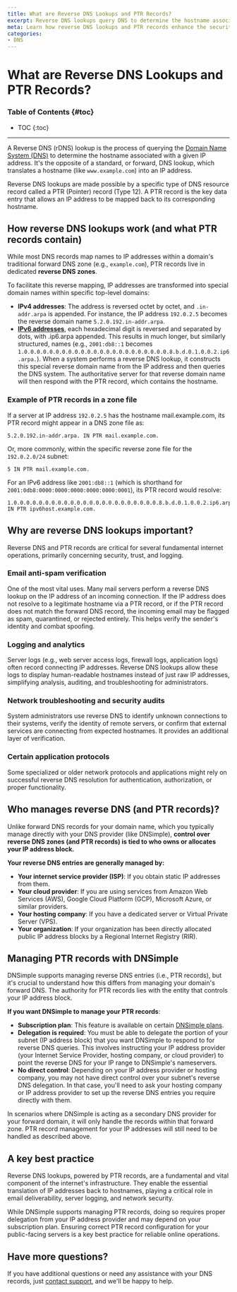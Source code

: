 ```yaml
---
title: What are Reverse DNS Lookups and PTR Records?
excerpt: Reverse DNS lookups query DNS to determine the hostname associated with a given IP address.
meta: Learn how reverse DNS lookups and PTR records enhance the security and user experience of SSH connections.
categories:
- DNS
---
```

# What are Reverse DNS Lookups and PTR Records?

### Table of Contents {#toc}
* TOC
{:toc}

---

A Reverse DNS (rDNS) lookup is the process of querying the [Domain Name System (DNS)](/articles/what-is-dns/) to determine the hostname associated with a given IP address. It's the opposite of a standard, or forward, DNS lookup, which translates a hostname (like `www.example.com`) into an IP address.

Reverse DNS lookups are made possible by a specific type of DNS resource record called a PTR (Pointer) record (Type 12). A PTR record is the key data entry that allows an IP address to be mapped back to its corresponding hostname.

## How reverse DNS lookups work (and what PTR records contain)
While most DNS records map names to IP addresses within a domain's traditional forward DNS zone (e.g., `example.com`), PTR records live in dedicated **reverse DNS zones**.

To facilitate this reverse mapping, IP addresses are transformed into special domain names within specific top-level domains:

- **IPv4 addresses**: The address is reversed octet by octet, and `.in-addr.arpa` is appended. For instance, the IP address `192.0.2.5` becomes the reverse domain name `5.2.0.192.in-addr.arpa`.
- [**IPv6 addresses**](/articles/ipv6-support/), each hexadecimal digit is reversed and separated by dots, with .ip6.arpa appended. This results in much longer, but similarly structured, names (e.g., `2001:db8::1` becomes `1.0.0.0.0.0.0.0.0.0.0.0.0.0.0.0.0.0.0.0.0.0.0.0.8.b.d.0.1.0.0.2.ip6.arpa.`).
When a system performs a reverse DNS lookup, it constructs this special reverse domain name from the IP address and then queries the DNS system. The authoritative server for that reverse domain name will then respond with the PTR record, which contains the hostname.

### Example of PTR records in a zone file
If a server at IP address `192.0.2.5` has the hostname mail.example.com, its PTR record might appear in a DNS zone file as:
```
5.2.0.192.in-addr.arpa. IN PTR mail.example.com.
```
Or, more commonly, within the specific reverse zone file for the `192.0.2.0/24` subnet:
```
5 IN PTR mail.example.com.
```
For an IPv6 address like `2001:db8::1` (which is shorthand for `2001:0db8:0000:0000:0000:0000:0000:0001`), its PTR record would resolve:
```
1.0.0.0.0.0.0.0.0.0.0.0.0.0.0.0.0.0.0.0.0.0.0.0.8.b.d.0.1.0.0.2.ip6.arpa. IN PTR ipv6host.example.com.
```

## Why are reverse DNS lookups important?
Reverse DNS and PTR records are critical for several fundamental internet operations, primarily concerning security, trust, and logging.

### Email anti-spam verification
One of the most vital uses. Many mail servers perform a reverse DNS lookup on the IP address of an incoming connection. If the IP address does not resolve to a legitimate hostname via a PTR record, or if the PTR record does not match the forward DNS record, the incoming email may be flagged as spam, quarantined, or rejected entirely. This helps verify the sender's identity and combat spoofing.

### Logging and analytics
Server logs (e.g., web server access logs, firewall logs, application logs) often record connecting IP addresses. Reverse DNS lookups allow these logs to display human-readable hostnames instead of just raw IP addresses, simplifying analysis, auditing, and troubleshooting for administrators.

### Network troubleshooting and security audits 
System administrators use reverse DNS to identify unknown connections to their systems, verify the identity of remote servers, or confirm that external services are connecting from expected hostnames. It provides an additional layer of verification.

### Certain application protocols 
Some specialized or older network protocols and applications might rely on successful reverse DNS resolution for authentication, authorization, or proper functionality.

## Who manages reverse DNS (and PTR records)?
Unlike forward DNS records for your domain name, which you typically manage directly with your DNS provider (like DNSimple), **control over reverse DNS zones (and PTR records) is tied to who owns or allocates your IP address block.**

**Your reverse DNS entries are generally managed by:**
- **Your internet service provider (ISP)**: If you obtain static IP addresses from them.
- **Your cloud provider**: If you are using services from Amazon Web Services (AWS), Google Cloud Platform (GCP), Microsoft Azure, or similar providers.
- **Your hosting company**: If you have a dedicated server or Virtual Private Server (VPS).
- **Your organization**: If your organization has been directly allocated public IP address blocks by a Regional Internet Registry (RIR).

## Managing PTR records with DNSimple
DNSimple supports managing reverse DNS entries (i.e., PTR records), but it's crucial to understand how this differs from managing your domain's forward DNS. The authority for PTR records lies with the entity that controls your IP address block.

**If you want DNSimple to manage your PTR records**:
- **Subscription plan**: This feature is available on certain [DNSimple plans](https://dnsimple.com/pricing).
- **Delegation is required**: You must be able to delegate the portion of your subnet (IP address block) that you want DNSimple to respond to for reverse DNS queries. This involves instructing your IP address provider (your Internet Service Provider, hosting company, or cloud provider) to point the reverse DNS for your IP range to DNSimple's nameservers.
- **No direct control**: Depending on your IP address provider or hosting company, you may not have direct control over your subnet's reverse DNS delegation. In that case, you'll need to ask your hosting company or IP address provider to set up the reverse DNS entries you require directly with them.

<info>
In scenarios where DNSimple is acting as a secondary DNS provider for your forward domain, it will only handle the records within that forward zone. PTR record management for your IP addresses will still need to be handled as described above.
</info>

## A key best practice
Reverse DNS lookups, powered by PTR records, are a fundamental and vital component of the internet's infrastructure. They enable the essential translation of IP addresses back to hostnames, playing a critical role in email deliverability, server logging, and network security. 

While DNSimple supports managing PTR records, doing so requires proper delegation from your IP address provider and may depend on your subscription plan. Ensuring correct PTR record configuration for your public-facing servers is a key best practice for reliable online operations.

## Have more questions? 
If you have additional questions or need any assistance with your DNS records, just [contact support](https://dnsimple.com/feedback), and we'll be happy to help.
